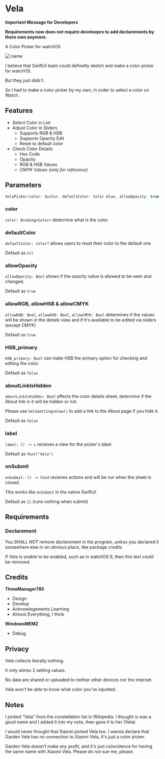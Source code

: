 # Vela
**Important Message for Developers**

**Requirements now does not require develoeprs to add declarements by there own anymore.**

A Color Picker for watchOS

![:name](https://counter.seku.su/cmoe?name=Garden785-Vela&theme=r34)

I believe that SwiftUI team could definetly sketch and make a color picker for watchOS.

But they just didn't.

So I had to make a color picker by my own, in order to select a color on Watch.

## Features
- Select Color in List
- Adjust Color in Sliders
  - Supports RGB & HSB
  - Supports Opacity Edit
  - Reset to default color
- Check Color Details
  - Hex Code
  - Opacity
  - RGB & HSB Values
  - *CMYK Values (only for reference)*
 
## Parameters
```swift
VelaPicker(color: $color, defaultColor: Color.blue, allowOpacity: true, allowRGB: true, allowHSB: true, allowCMYK: true, HSB_primary: false, label: {Text("Vela")}, onSubmit: {print("Vela color submitted")})
```
### color
`color: Binding<Color>` determine what is the color.

### defaultColor
`defaultColor: Color?` allows users to reset their color to the default one

Default as `nil`

### allowOpacity
`allowOpacity: Bool` shows if the opacity value is allowed to be seen and changed.

Default as `true`

### allowRGB, allowHSB & allowCMYK
`allowRGB: Bool`, `allowHSB: Bool`, `allowCMYK: Bool` determines if the values will be shown in the details view and if it's available to be edited via sliders (except CMYK)

Default as `true`

### HSB_primary
`HSB_primary: Bool` can make HSB the primary option for checking and editing the color.

Default as `false`

### aboutLinkIsHidden
`aboutLinkIsHidden: Bool` affects the color details sheet, determine if the About link in it will be hidden or not.

Please use `VelaSettingsView()` to add a link to the About page if you hide it.

Default as `false`

### label
`label: () -> L` recieves a view for the picker's label.

Default as `Text("Vela")`

### onSubmit
`onSubmit: () -> Void` receives actions and will be run when the sheet is closed.

This works like `onSubmit` in the native SwiftUI.

Default as `{}` (runs nothing when submit)

## Requirements
### Declarement
You *SHALL NOT* remove declarement in the program, *unless* you declared it somewhere else *in an obvious place*, like package credits

If Vela is unable to be enabled, such as in watchOS 9, then this text could be removed.

## Credits
**ThreeManager785**
- Design
- Develop
- Acknowlegements Learning
- Almost Everything, I think

**WindowsMEMZ**
- Debug

## Privacy
Vela collects literally nothing.

It only stores 2 setting values.

No data are shared or uploaded to neither other devices nor the Internet.

Vela won't be able to know what color you've inputted.

## Notes
I picked "Vela" from the constellation list in Wikipedia. I thought is was a good name and I added it into my note, then gave it to her (Vela).

I would never thought that Xiaomi picked Vela too. I wanna declare that Garden Vela has no connection to Xiaomi Vela, it's just a color picker.

Garden Vela doesn't make any profit, and it's just coincidence for having the same name with Xiaomi Vela. Please do not sue me, please.
